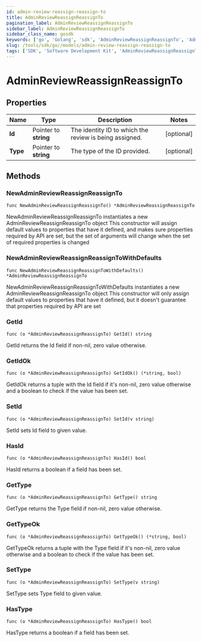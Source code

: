 ```yaml
---
id: admin-review-reassign-reassign-to
title: AdminReviewReassignReassignTo
pagination_label: AdminReviewReassignReassignTo
sidebar_label: AdminReviewReassignReassignTo
sidebar_class_name: gosdk
keywords: ['go', 'Golang', 'sdk', 'AdminReviewReassignReassignTo', 'AdminReviewReassignReassignTo'] 
slug: /tools/sdk/go//models/admin-review-reassign-reassign-to
tags: ['SDK', 'Software Development Kit', 'AdminReviewReassignReassignTo', 'AdminReviewReassignReassignTo']
---
```


# AdminReviewReassignReassignTo

## Properties

Name | Type | Description | Notes
------------ | ------------- | ------------- | -------------
**Id** | Pointer to **string** | The identity ID to which the review is being assigned. | [optional] 
**Type** | Pointer to **string** | The type of the ID provided. | [optional] 

## Methods

### NewAdminReviewReassignReassignTo

`func NewAdminReviewReassignReassignTo() *AdminReviewReassignReassignTo`

NewAdminReviewReassignReassignTo instantiates a new AdminReviewReassignReassignTo object
This constructor will assign default values to properties that have it defined,
and makes sure properties required by API are set, but the set of arguments
will change when the set of required properties is changed

### NewAdminReviewReassignReassignToWithDefaults

`func NewAdminReviewReassignReassignToWithDefaults() *AdminReviewReassignReassignTo`

NewAdminReviewReassignReassignToWithDefaults instantiates a new AdminReviewReassignReassignTo object
This constructor will only assign default values to properties that have it defined,
but it doesn't guarantee that properties required by API are set

### GetId

`func (o *AdminReviewReassignReassignTo) GetId() string`

GetId returns the Id field if non-nil, zero value otherwise.

### GetIdOk

`func (o *AdminReviewReassignReassignTo) GetIdOk() (*string, bool)`

GetIdOk returns a tuple with the Id field if it's non-nil, zero value otherwise
and a boolean to check if the value has been set.

### SetId

`func (o *AdminReviewReassignReassignTo) SetId(v string)`

SetId sets Id field to given value.

### HasId

`func (o *AdminReviewReassignReassignTo) HasId() bool`

HasId returns a boolean if a field has been set.

### GetType

`func (o *AdminReviewReassignReassignTo) GetType() string`

GetType returns the Type field if non-nil, zero value otherwise.

### GetTypeOk

`func (o *AdminReviewReassignReassignTo) GetTypeOk() (*string, bool)`

GetTypeOk returns a tuple with the Type field if it's non-nil, zero value otherwise
and a boolean to check if the value has been set.

### SetType

`func (o *AdminReviewReassignReassignTo) SetType(v string)`

SetType sets Type field to given value.

### HasType

`func (o *AdminReviewReassignReassignTo) HasType() bool`

HasType returns a boolean if a field has been set.


